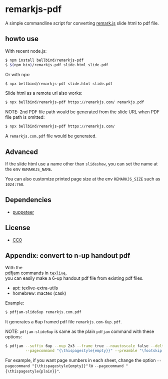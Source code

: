 # remarkjs-pdf

A simple commandline script for converting 
[remark.js](https://github.com/gnab/remark) slide html to pdf file.

## howto use

With recent node.js:

```sh
$ npm install bellbind/remarkjs-pdf
$ $(npm bin)/remarkjs-pdf slide.html slide.pdf
```

Or with npx:

```sh
$ npx bellbind/remarkjs-pdf slide.html slide.pdf
```

Slide html as a remote url also works:

```sh
$ npx bellbind/remarkjs-pdf https://remarkjs.com/ remarkjs.pdf
```

NOTE: 2nd PDF file path would be generated from the slide URL 
when PDF file path is omitted:

```sh
$ npx bellbind/remarkjs-pdf https://remarkjs.com/
```

A `remarkjs.com.pdf` file would be generated.

## Advanced

If the slide html use a name other than `slideshow`, 
you can set the name at the env `REMARKJS_NAME`.

You can also customize printed page size at the env
`REMARKJS_SIZE` such as `1024:768`.

## Dependencies

- [puppeteer](https://github.com/GoogleChrome/puppeteer)

## License

- [CC0](http://creativecommons.org/publicdomain/zero/1.0/)


## Appendix: convert to n-up handout pdf 

With the  
[pdfjam](https://warwick.ac.uk/fac/sci/statistics/staff/academic-research/firth/software/pdfjam/) 
commands in [`texlive`](https://www.tug.org/texlive/),  
you can easily make a 6-up handout pdf file from existing pdf files.

- apt: texlive-extra-utils
- homebrew: mactex (cask)

Example:

```bash
$ pdfjam-slide6up remarkjs.com.pdf
```

It generates a 6up framed pdf file `remarkjs.com-6up.pdf`.

NOTE: `pdfjam-slide6up` is same as the plain `pdfjam` command with these options:

```bash
$ pdfjam --suffix 6up --nup 2x3 --frame true --noautoscale false --delta "0.2cm 0.3cm" --scale 0.95 \
         --pagecommand "{\thispagestyle{empty}}" --preamble "\footskip 2.7cm" remarkjs.com.pdf
```

For example, if you want page numbers in each sheet, 
change the option `--pagecommand "{\thispagestyle{empty}}"` to
`--pagecommand "{\thispagestyle{plain}}"`.

